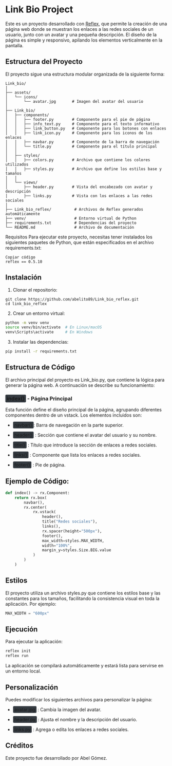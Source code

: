 
# Link Bio Project

Este es un proyecto desarrollado con [Reflex](https://reflex.dev/), que permite la creación de una página web donde se muestran los enlaces a las redes sociales de un usuario, junto con un avatar y una pequeña descripción. El diseño de la página es simple y responsivo, apilando los elementos verticalmente en la pantalla.

## Estructura del Proyecto

El proyecto sigue una estructura modular organizada de la siguiente forma:

```plaintext
Link_bio/
│
├── assets/
│   └── icons/
│       └── avatar.jpg       # Imagen del avatar del usuario
│
├── Link_bio/
│   ├── components/
│   │   ├── footer.py        # Componente para el pie de página
│   │   ├── info_text.py     # Componente para el texto informativo
│   │   ├── link_button.py   # Componente para los botones con enlaces
│   │   ├── link_icon.py     # Componente para los iconos de los enlaces
│   │   ├── navbar.py        # Componente de la barra de navegación
│   │   └── title.py         # Componente para el título principal
│   │
│   ├── styles/
│   │   ├── colors.py        # Archivo que contiene los colores utilizados
│   │   ├── styles.py        # Archivo que define los estilos base y tamaños
│   │
│   └── views/
│       ├── header.py        # Vista del encabezado con avatar y descripción
│       ├── links.py         # Vista con los enlaces a las redes sociales
│
├── Link_bio_reflex/          # Archivos de Reflex generados automáticamente
├── venv/                     # Entorno virtual de Python
├── requirements.txt          # Dependencias del proyecto
└── README.md                 # Archivo de documentación
```
Requisitos
Para ejecutar este proyecto, necesitas tener instalados los siguientes paquetes de Python, que están especificados en el archivo requirements.txt:

```plaintext
Copiar código
reflex == 0.5.10
```
## Instalación
1. Clonar el repositorio:

```
git clone https://github.com/abelito89/Link_bio_reflex.git
cd link_bio_reflex
```
2. Crear un entorno virtual:

```bash
python -m venv venv
source venv/bin/activate  # En Linux/macOS
venv\Scripts\activate     # En Windows
```
3. Instalar las dependencias:

```bash
pip install -r requirements.txt
```
## Estructura de Código
El archivo principal del proyecto es Link_bio.py, que contiene la lógica para generar la página web. A continuación se describe su funcionamiento:

### <span style="background-color: #343a40; padding: 2px 4px; border-radius: 3px;">index()</span> - Página Principal

Esta función define el diseño principal de la página, agrupando diferentes componentes dentro de un vstack. Los elementos incluidos son:

* <span style="background-color: #343a40; padding: 2px 4px; border-radius: 3px;">navbar()</span>: Barra de navegación en la parte superior. 

* <span style="background-color: #343a40; padding: 2px 4px; border-radius: 3px;">header()</span>
: Sección que contiene el avatar del usuario y su nombre. 

* <span style="background-color: #343a40; padding: 2px 4px; border-radius: 3px;">title()</span>
: Título que introduce la sección de enlaces a redes sociales.   
* <span style="background-color: #343a40; padding: 2px 4px; border-radius: 3px;">links()</span>
: Componente que lista los enlaces a redes sociales.   
* <span style="background-color: #343a40; padding: 2px 4px; border-radius: 3px;">footer()</span>
: Pie de página.  
## Ejemplo de Código:
```python
def index() -> rx.Component:
    return rx.box(
        navbar(),
        rx.center(
            rx.vstack(
                header(),
                title("Redes sociales"),
                links(),
                rx.spacer(height="500px"),
                footer(),
                max_width=styles.MAX_WIDTH,
                width="100%",
                margin_y=styles.Size.BIG.value
            )
        )
    )
```
## Estilos
El proyecto utiliza un archivo styles.py que contiene los estilos base y las constantes para los tamaños, facilitando la consistencia visual en toda la aplicación. Por ejemplo:

```python
MAX_WIDTH = "600px"
```

## Ejecución
Para ejecutar la aplicación:

```bash
reflex init
reflex run
```
La aplicación se compilará automáticamente y estará lista para servirse en un entorno local.

## Personalización
Puedes modificar los siguientes archivos para personalizar la página:

* <span style="background-color: #343a40; padding: 2px 4px; border-radius: 3px;">avatar.jpg</span>
: Cambia la imagen del avatar.
 
* <span style="background-color: #343a40; padding: 2px 4px; border-radius: 3px;">header.py</span>
: Ajusta el nombre y la descripción del usuario.  
* <span style="background-color: #343a40; padding: 2px 4px; border-radius: 3px;">links.py</span>
: Agrega o edita los enlaces a redes sociales.  
## Créditos  
Este proyecto fue desarrollado por Abel Gómez.